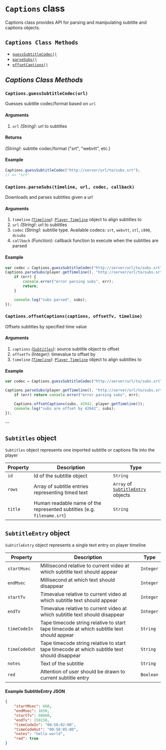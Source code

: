 # <a id="Captions"></a>`Captions` class #

Captions class provides API for parsing and manipulating subtitle and captions objects.

## `Captions Class Methods` ##

- [`guessSubtitleCodec()`](#guessSubtitleCodec)
- [`parseSubs()`](#parseSubs)
- [`offsetCaptions()`](#offsetCaptions)

## _Captions Class Methods_ ##

### <a id="guessSubtitleCodec"></a>`Captions.guessSubtitleCodec(url)`
Guesses subtitle codec/format based on `url`
#### Arguments
1. `url` *(String)*: url to subtitles

#### Returns
*(String)*: subtitle codec/format ("srt", "webvtt", etc.)

#### Example
```js
Captions.guessSubtitleCodec("http://server/url/to/subs.srt");
// => "srt"
```
 
### <a id="parseSubs"></a>`Captions.parseSubs(timeline, url, codec, callback)`
Downloads and parses subtitles given a url
#### Arguments
1. `timeline` *([`Timeline`](Timeline.md))*: [`Player Timeline`](Player.md#Player_getTimeline) object to align subtitles to
2. `url` *(String)*: url to subtitles
3. `codec` *(String)*: subtitle type. Available codecs: `srt`, `webvtt`, `stl`, `c890`, `dcsubs`
4. `callback` *(Function)*: callback function to execute when the subtitles are parsed

#### Example
```js
var codec = Captions.guessSubtitleCodec("http://server/url/to/subs.srt");
Captions.parseSubs(player.getTimeline(), "http://server/url/to/subs.srt", codec, function(err, subs) {
    if (err) {
        console.error("error parsing subs", err);
        return;
    }

    console.log("subs parsed", subs);
});
```

### <a id="offsetCaptions"></a>`Captions.offsetCaptions(captions, offsetTv, timeline)`
Offsets subtitles by specified time value
#### Arguments
1. `captions` *([`Subtitles`](#Subtitles))*: source subtitle object to offset
2. `offsetTv` *(Integer)*: timevalue to offset by
3. `timeline` *([`Timeline`](Timeline.md))*: [`Player Timeline`](Player.md#Player_getTimeline) object to align subtitles to

#### Example
```js
var codec = Captions.guessSubtitleCodec("http://server/url/to/subs.srt");

Captions.parseSubs(player.getTimeline(), "http://server/url/to/subs.srt", codec, function(err, subs) {
    if (err) return console.error("error parsing subs", err);

    Captions.offsetCaptions(subs, 42042, player.getTimeline());
    console.log("subs are offset by 42042", subs);
});
```

--


## <a id="Subtitles"></a>`Subtitles` object #

`Subtitles` object represents one imported subtitle or captions file into the player

| Property | Description                                                            | Type                                                 |
| -------- | ---------------------------------------------------------------------- | ---------------------------------------------------- |
| `id`     | Id of the subtitle object                                              | `String`                                             |
| `rows`   | Array of subtitle entries representing timed text                      | `Array` of [`SubtitleEntry`](#SubtitleEntry) objects |
| `title`  | Human readable name of the represented subtitles (e.g. `filename.srt`) | `String`                                             |


## <a id="SubtitleEntry"></a>`SubtitleEntry` object #

`SubtitleEntry` object represents a single text entry on player timeline

| Property      | Description                                                                                  | Type      |
| ------------- | -------------------------------------------------------------------------------------------- | --------- |
| `startMsec`   | Millisecond relative to current video at which subtitle text should appear                   | `Integer` |
| `endMsec`     | Millisecond at which text should disappear                                                   | `Integer` |
| `startTv`     | Timevalue relative to current video at which subtitle text should appear                     | `Integer` |
| `endTv`       | Timevalue relative to current video at which subtitle text should disappear                  | `Integer` |
| `timeCodeIn`  | Tape timecode string relative to start tape timecode at which subtitle text should appear    | `String`  |
| `timeCodeOut` | Tape timecode string relative to start tape timecode at which subtitle text should disappear | `String`  |
| `notes`       | Text of the subtitle                                                                         | `String`  |
| `red`         | Attention of user should be drawn to current subtitle entry                                  | `Boolean` |

#### Example SubtitleEntry JSON
```json
{
    "startMsec": 660,
    "endMsec": 1650,
    "startTv": 60060,
    "endTv": 150150,
    "timeCodeIn": "00:58:02:00",
    "timeCodeOut": "00:58:05:00",
    "notes": "hello world",
    "red": true
}
```
